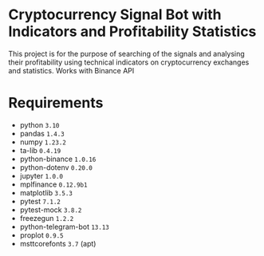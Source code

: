 # Cryptocurrency Signal Bot with Indicators and Profitability Statistics

This project is for the purpose of searching of the signals and analysing their profitability using 
technical indicators on cryptocurrency exchanges and statistics.
Works with Binance API

# Requirements

* python `3.10`
* pandas `1.4.3`
* numpy `1.23.2`
* ta-lib `0.4.19`
* python-binance `1.0.16`
* python-dotenv `0.20.0`
* jupyter `1.0.0`
* mplfinance `0.12.9b1`
* matplotlib `3.5.3`
* pytest `7.1.2`
* pytest-mock `3.8.2`
* freezegun `1.2.2`
* python-telegram-bot `13.13`
* proplot `0.9.5`
* msttcorefonts `3.7` (apt)